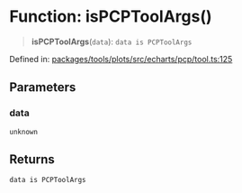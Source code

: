 # Function: isPCPToolArgs()

> **isPCPToolArgs**(`data`): `data is PCPToolArgs`

Defined in: [packages/tools/plots/src/echarts/pcp/tool.ts:125](https://github.com/GeoDaCenter/openassistant/blob/dc72d81a35cf8e46295657303846fbb4ad891993/packages/tools/plots/src/echarts/pcp/tool.ts#L125)

## Parameters

### data

`unknown`

## Returns

`data is PCPToolArgs`
